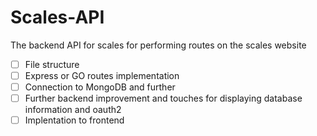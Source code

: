# Scales-API
The backend API for scales for performing routes on the scales website

- [ ] File structure 
- [ ] Express or GO routes implementation
- [ ] Connection to MongoDB and further 
- [ ] Further backend improvement and touches for displaying database information and oauth2
- [ ] Implentation to frontend 
